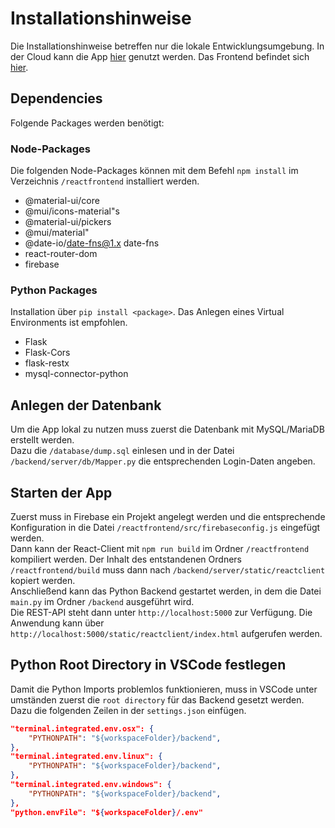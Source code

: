 # Installationshinweise
Die Installationshinweise betreffen nur die lokale Entwicklungsumgebung. In der Cloud kann die App [hier]() genutzt werden. Das Frontend befindet sich [hier]().

## Dependencies
Folgende Packages werden benötigt:

### Node-Packages
Die folgenden Node-Packages können mit dem Befehl `npm install` im Verzeichnis `/reactfrontend` installiert werden.

- @material-ui/core
- @mui/icons-material"s
- @material-ui/pickers
- @mui/material"
- @date-io/date-fns@1.x date-fns
- react-router-dom
- firebase

### Python Packages
Installation über `pip install <package>`. Das Anlegen eines Virtual Environments ist empfohlen.

- Flask
- Flask-Cors
- flask-restx
- mysql-connector-python

## Anlegen der Datenbank
Um die App lokal zu nutzen muss zuerst die Datenbank mit MySQL/MariaDB erstellt werden.  
Dazu die `/database/dump.sql` einlesen und in der Datei `/backend/server/db/Mapper.py` die entsprechenden Login-Daten angeben.

## Starten der App
Zuerst muss in Firebase ein Projekt angelegt werden und die entsprechende Konfiguration in die Datei `/reactfrontend/src/firebaseconfig.js` eingefügt werden.  
Dann kann der React-Client mit `npm run build` im Ordner `/reactfrontend` kompiliert werden. Der Inhalt des entstandenen Ordners `/reactfrontend/build` muss dann nach `/backend/server/static/reactclient` kopiert werden.  
Anschließend kann das Python Backend gestartet werden, in dem die Datei `main.py` im Ordner `/backend` ausgeführt wird.  
Die REST-API steht dann unter `http://localhost:5000` zur Verfügung. Die Anwendung kann über `http://localhost:5000/static/reactclient/index.html` aufgerufen werden.

## Python Root Directory in VSCode festlegen
Damit die Python Imports problemlos funktionieren, muss in VSCode unter umständen zuerst die `root directory` für das Backend gesetzt werden.  
Dazu die folgenden Zeilen in der `settings.json` einfügen.

```json
"terminal.integrated.env.osx": {
    "PYTHONPATH": "${workspaceFolder}/backend",
},
"terminal.integrated.env.linux": {
    "PYTHONPATH": "${workspaceFolder}/backend",
},
"terminal.integrated.env.windows": {
    "PYTHONPATH": "${workspaceFolder}/backend",
},
"python.envFile": "${workspaceFolder}/.env"
```